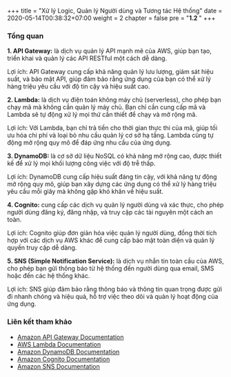 +++
title = "Xử lý Logic, Quản lý Người dùng và Tương tác Hệ thống"
date = 2020-05-14T00:38:32+07:00
weight = 2
chapter = false
pre = "<b>1.2 </b>"
+++

### Tổng quan

**1. API Gateway:** là dịch vụ quản lý API mạnh mẽ của AWS, giúp bạn tạo, triển khai và quản lý các API RESTful một cách dễ dàng.

Lợi ích: API Gateway cung cấp khả năng quản lý lưu lượng, giám sát hiệu suất, và bảo mật API, giúp đảm bảo rằng ứng dụng của bạn có thể xử lý hàng triệu yêu cầu với độ tin cậy và hiệu suất cao.

**2. Lambda:** là dịch vụ điện toán không máy chủ (serverless), cho phép bạn chạy mã mà không cần quản lý máy chủ. Bạn chỉ cần cung cấp mã và Lambda sẽ tự động xử lý mọi thứ cần thiết để chạy và mở rộng mã.

Lợi ích: Với Lambda, bạn chỉ trả tiền cho thời gian thực thi của mã, giúp tối ưu hóa chi phí và loại bỏ nhu cầu quản lý cơ sở hạ tầng. Lambda cũng tự động mở rộng quy mô để đáp ứng nhu cầu của ứng dụng.

**3. DynamoDB:** là cơ sở dữ liệu NoSQL có khả năng mở rộng cao, được thiết kế để xử lý mọi khối lượng công việc với độ trễ thấp.

Lợi ích: DynamoDB cung cấp hiệu suất đáng tin cậy, với khả năng tự động mở rộng quy mô, giúp bạn xây dựng các ứng dụng có thể xử lý hàng triệu yêu cầu mỗi giây mà không gặp khó khăn về hiệu suất.

**4. Cognito:** cung cấp các dịch vụ quản lý người dùng và xác thực, cho phép người dùng đăng ký, đăng nhập, và truy cập các tài nguyên một cách an toàn.

Lợi ích: Cognito giúp đơn giản hóa việc quản lý người dùng, đồng thời tích hợp với các dịch vụ AWS khác để cung cấp bảo mật toàn diện và quản lý quyền truy cập dễ dàng.

**5. SNS (Simple Notification Service):** là dịch vụ nhắn tin toàn cầu của AWS, cho phép bạn gửi thông báo từ hệ thống đến người dùng qua email, SMS hoặc đến các hệ thống khác.

Lợi ích: SNS giúp đảm bảo rằng thông báo và thông tin quan trọng được gửi đi nhanh chóng và hiệu quả, hỗ trợ việc theo dõi và quản lý hoạt động của ứng dụng.

### Liên kết tham khảo

- [Amazon API Gateway Documentation](https://docs.aws.amazon.com/apigateway/latest/developerguide/welcome.html)
- [AWS Lambda Documentation](https://docs.aws.amazon.com/lambda/latest/dg/welcome.html)
- [Amazon DynamoDB Documentation](https://docs.aws.amazon.com/amazondynamodb/latest/developerguide/Introduction.html)
- [Amazon Cognito Documentation](https://docs.aws.amazon.com/cognito/latest/developerguide/what-is-amazon-cognito.html)
- [Amazon SNS Documentation](https://docs.aws.amazon.com/sns/latest/dg/welcome.html)
